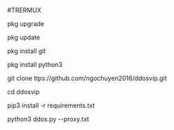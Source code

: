 #TRERMUX

pkg upgrade

pkg update

pkg install git

pkg install python3

git clone ttps://github.com/ngochuyen2016/ddosvip.git

cd ddosvip

pip3 install -r requirements.txt

python3 ddos.py --proxy.txt
